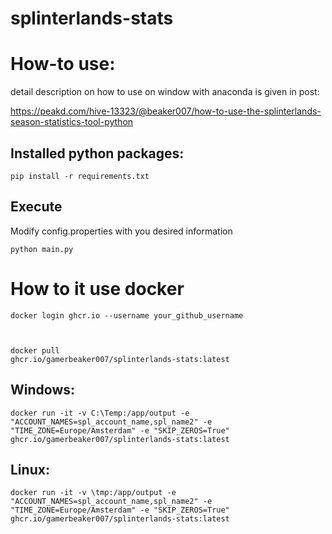 # splinterlands-stats

# How-to use:
detail description on how to use on window with anaconda is given in post:

https://peakd.com/hive-13323/@beaker007/how-to-use-the-splinterlands-season-statistics-tool-python

## Installed python packages:
<code>pip install -r requirements.txt</code>

## Execute
Modify config.properties with you desired information

<code>python main.py</code>

# How to it use docker
<code>docker login ghcr.io --username your_github_username

docker pull ghcr.io/gamerbeaker007/splinterlands-stats:latest</code>

## Windows:
<code>docker run -it -v C:\Temp\:/app/output -e "ACCOUNT_NAMES=spl_account_name,spl_name2" -e "TIME_ZONE=Europe/Amsterdam" -e "SKIP_ZEROS=True" ghcr.io/gamerbeaker007/splinterlands-stats:latest</code>

## Linux:
<code>docker run -it -v \tmp\:/app/output -e "ACCOUNT_NAMES=spl_account_name,spl_name2" -e "TIME_ZONE=Europe/Amsterdam" -e "SKIP_ZEROS=True" ghcr.io/gamerbeaker007/splinterlands-stats:latest</code>